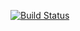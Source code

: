 [![Build Status](https://travis-ci.com/Nnadozie/paw.svg?branch=setup/project)](https://travis-ci.com/Nnadozie/paw)